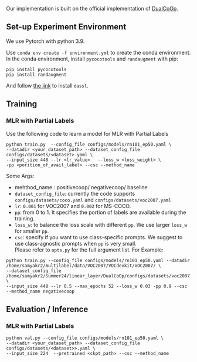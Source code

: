 Our implementation is built on the official implementation of  [DualCoOp](https://github.com/sunxm2357/DualCoOp).


## Set-up Experiment Environment

We use Pytorch with python 3.9. 

Use `conda env create -f environment.yml` to create the conda environment.
In the conda environment, install `pycocotools` and `randaugment` with pip:
```
pip install pycocotools
pip install randaugment
```
And follow [the link](https://github.com/KaiyangZhou/Dassl.pytorch) to install `dassl`.


## Training 
### MLR with Partial Labels
Use the following code to learn a model for MLR with Partial Labels
```
python train.py  --config_file configs/models/rn101_ep50.yaml \
--datadir <your_dataset_path> --dataset_config_file configs/datasets/<dataset>.yaml \
--input_size 448 --lr <lr_value>   --loss_w <loss_weight> \
-pp <porition_of_avail_label> --csc --method_name
```
Some Args:
- mehthod_name : positivecoop/ negativecoop/ baseline
- `dataset_config_file`: currently the code supports `configs/datasets/coco.yaml` and `configs/datasets/voc2007.yaml`  
- `lr`: `0.001` for VOC2007 and `0.002` for MS-COCO.
- `pp`: from 0 to 1. It specifies the portion of labels are available during the training.
- `loss_w`: to balance the loss scale with different `pp`. We use larger `loss_w` for smaller `pp`.
- `csc`: specify if you want to use class-specific prompts. We suggest to use class-agnostic prompts when `pp` is very small.   
Please refer to `opts.py` for the full argument list.
For Example:
```
python train.py --config_file configs/models/rn101_ep50.yaml --datadir /home/samyakr2/multilabel/data/VOC2007/VOCdevkit/VOC2007/ \
--dataset_config_file /home/samyakr2/Summer24/linear_layer/DualCoOp/configs/datasets/voc2007.yaml \
--input_size 448 --lr 0.5 --max_epochs 52 --loss_w 0.03 -pp 0.9 --csc --method_name negativecoop

```


## Evaluation / Inference
### MLR with Partial Labels
```
python val.py --config_file configs/models/rn101_ep50.yaml \
--datadir <your_dataset_path> --dataset_config_file configs/datasets/<dataset>>.yaml \
--input_size 224  --pretrained <ckpt_path> --csc --method_name
```

